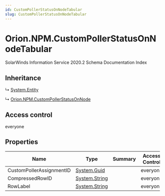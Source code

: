 ```yaml
---
id: CustomPollerStatusOnNodeTabular
slug: CustomPollerStatusOnNodeTabular
---
```


# Orion.NPM.CustomPollerStatusOnNodeTabular

SolarWinds Information Service 2020.2 Schema Documentation Index

## Inheritance

↳ [System.Entity](./../System/Entity)

↳ [Orion.NPM.CustomPollerStatusOnNode](./../Orion.NPM/CustomPollerStatusOnNode)

## Access control

everyone

## Properties

| Name | Type | Summary | Access Control |
| ------ | ------ | ------ | ------ |
| CustomPollerAssignmentID | [System.Guid](https://docs.microsoft.com/en-us/dotnet/api/system.guid) |  | everyone |
| CompressedRowID | [System.String](https://docs.microsoft.com/en-us/dotnet/api/system.string) |  | everyone |
| RowLabel | [System.String](https://docs.microsoft.com/en-us/dotnet/api/system.string) |  | everyone |

